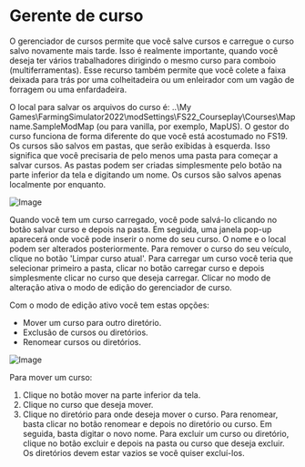 # Gerente de curso


O gerenciador de cursos permite que você salve cursos e carregue o curso salvo novamente mais tarde.
Isso é realmente importante, quando você deseja ter vários trabalhadores dirigindo o mesmo curso para comboio (multiferramentas).
Esse recurso também permite que você colete a faixa deixada para trás por uma colheitadeira ou um enleirador com um vagão de forragem ou uma enfardadeira.

O local para salvar os arquivos do curso é: ..\My Games\FarmingSimulator2022\modSettings\FS22_Courseplay\Courses\Mapname.SampleModMap (ou para vanilla, por exemplo, MapUS).
O gestor do curso funciona de forma diferente do que você está acostumado no FS19.
Os cursos são salvos em pastas, que serão exibidas à esquerda. Isso significa que você precisaria de pelo menos uma pasta para começar a salvar cursos.
As pastas podem ser criadas simplesmente pelo botão na parte inferior da tela e digitando um nome.
Os cursos são salvos apenas localmente por enquanto.


![Image](/home/runner/work/CourseplayHelp/CourseplayHelp/translation_data/managerbasehelp_0_0_765_430.png)


Quando você tem um curso carregado, você pode salvá-lo clicando no botão salvar curso e depois na pasta. Em seguida, uma janela pop-up aparecerá onde você pode inserir o nome do seu curso.
O nome e o local podem ser alterados posteriormente.
Para remover o curso do seu veículo, clique no botão 'Limpar curso atual'.
Para carregar um curso você teria que selecionar primeiro a pasta, clicar no botão carregar curso e depois simplesmente clicar no curso que deseja carregar.
Clicar no modo de alteração ativa o modo de edição do gerenciador de curso.



Com o modo de edição ativo você tem estas opções:
- Mover um curso para outro diretório.
- Exclusão de cursos ou diretórios.
- Renomear cursos ou diretórios.


![Image](/home/runner/work/CourseplayHelp/CourseplayHelp/translation_data/manageredithelp_0_0_765_430.png)


Para mover um curso:
   1) Clique no botão mover na parte inferior da tela.
   2) Clique no curso que deseja mover.
   3) Clique no diretório para onde deseja mover o curso.
Para renomear, basta clicar no botão renomear e depois no diretório ou curso. Em seguida, basta digitar o novo nome.
Para excluir um curso ou diretório, clique no botão excluir e depois na pasta ou curso que deseja excluir.
Os diretórios devem estar vazios se você quiser excluí-los.


